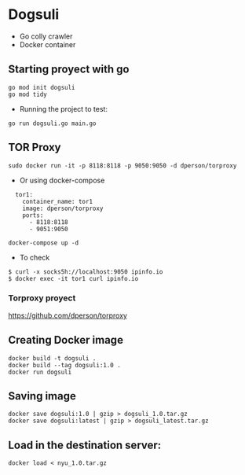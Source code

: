 
# Dogsuli
* Go colly crawler
* Docker container


## Starting proyect with go

```
go mod init dogsuli
go mod tidy
```

* Running the project to test:

```
go run dogsuli.go main.go

```
## TOR Proxy

```
sudo docker run -it -p 8118:8118 -p 9050:9050 -d dperson/torproxy
```
* Or using docker-compose

```
  tor1:
    container_name: tor1
    image: dperson/torproxy
    ports:
      - 8118:8118
      - 9051:9050
```

```
docker-compose up -d
```

* To check

```
$ curl -x socks5h://localhost:9050 ipinfo.io
$ docker exec -it tor1 curl ipinfo.io
```

### Torproxy proyect

https://github.com/dperson/torproxy


## Creating Docker image

```
docker build -t dogsuli .
docker build --tag dogsuli:1.0 .
docker run dogsuli
```

## Saving image
```
docker save dogsuli:1.0 | gzip > dogsuli_1.0.tar.gz
docker save dogsuli:latest | gzip > dogsuli_latest.tar.gz
```

## Load in the destination server:

```
docker load < nyu_1.0.tar.gz
```
